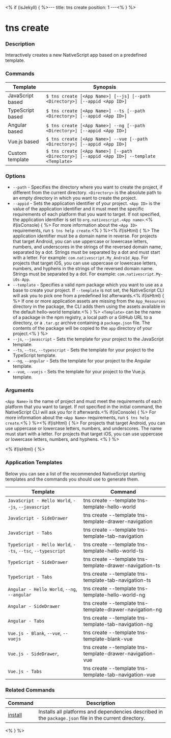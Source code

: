 <% if (isJekyll) { %>---
title: tns create
position: 1
---<% } %>

# tns create

### Description

Interactively creates a new NativeScript app based on a predefined template.

### Commands

Template | Synopsis
---------|---------
JavaScript based | `$ tns create [<App Name>] [--js] [--path <Directory>] [--appid <App ID>]`
TypeScript based | `$ tns create [<App Name>] --ts [--path <Directory>] [--appid <App ID>]`
Angular based | `$ tns create [<App Name>] --ng [--path <Directory>] [--appid <App ID>]`
Vue.js based | `$ tns create [<App Name>] --vue [--path <Directory>] [--appid <App ID>]`
Custom template | `$ tns create [<App Name>] [--path <Directory>] [--appid <App ID>] --template <Template>`

### Options

* `--path` - Specifies the directory where you want to create the project, if different from the current directory. `<Directory>` is the absolute path to an empty directory in which you want to create the project.
* `--appid` - Sets the application identifier of your project. `<App ID>` is the value of the application identifier and it must meet the specific requirements of each platform that you want to target. If not specified, the application identifier is set to `org.nativescript.<App name>`.<% if(isConsole) { %> For more information about the `<App ID>` requirements, run `$ tns help create`.<% } %><% if(isHtml) { %> The application identifier must be a domain name in reverse. For projects that target Android, you can use uppercase or lowercase letters, numbers, and underscores in the strings of the reversed domain name, separated by a dot. Strings must be separated by a dot and must start with a letter. For example: `com.nativescript.My_Andro1d_App`. For projects that target iOS, you can use uppercase or lowercase letters, numbers, and hyphens in the strings of the reversed domain name. Strings must be separated by a dot. For example: `com.nativescript.My-i0s-App`.
* `--template` - Specifies a valid npm package which you want to use as a base to create your project. If `--template` is not set, the NativeScript CLI will ask you to pick one from a predefined list afterwards.<% if(isHtml) { %> If one or more application assets are missing from the `App_Resources` directory in the package, the CLI adds them using the assets available in the default hello-world template.<% } %> `<Template>` can be the name of a package in the npm registry, a local path or a GitHub URL to a directory, or a `.tar.gz` archive containing a `package.json` file. The contents of the package will be copied to the `app` directory of your project.<% } %>
* `--js`, `--javascript` - Sets the template for your project to the JavaScript template.
* `--ts`, `--tsc`, `--typescript` - Sets the template for your project to the TypeScript template.
* `--ng`, `--angular` - Sets the template for your project to the Angular template.
* `--vue`, `--vuejs` - Sets the template for your project to the Vue.js template.

### Arguments

`<App Name>` is the name of project and must meet the requirements of each platform that you want to target. If not specified in the initial command, the NativeScript CLI will ask you for it afterwards.<% if(isConsole) { %> For more information about the `<App Name>` requirements, run `$ tns help create`.<% } %><% if(isHtml) { %> For projects that target Android, you can use uppercase or lowercase letters, numbers, and underscores. The name must start with a letter. For projects that target iOS, you can use uppercase or lowercase letters, numbers, and hyphens.
<% } %>

<% if(isHtml) { %>

### Application Templates

Below you can see a list of the recommended NativeScript starting templates and the commands you should use to generate them.

Template | Command
---------|----------
`JavaScript - Hello World`, `--js`, `--javascript` | tns create --template tns-template-hello-world
`JavaScript - SideDrawer` | tns create --template tns-template-drawer-navigation
`JavaScript - Tabs` | tns create --template tns-template-tab-navigation
`TypeScript - Hello World`, `--ts`, `--tsc`, `--typescript` | tns create --template tns-template-hello-world-ts
`TypeScript - SideDrawer` | tns create --template tns-template-drawer-navigation-ts
`TypeScript - Tabs` | tns create --template tns-template-tab-navigation-ts
`Angular - Hello World`, `--ng`, `--angular` | tns create --template tns-template-hello-world-ng
`Angular - SideDrawer` | tns create --template tns-template-drawer-navigation-ng
`Angular - Tabs` | tns create --template tns-template-tab-navigation-ng
`Vue.js - Blank`, `--vue`, `--vuejs` | tns create --template tns-template-blank-vue
`Vue.js - SideDrawer`, | tns create --template tns-template-drawer-navigation-vue
`Vue.js - Tabs` | tns create --template tns-template-tab-navigation-vue

### Related Commands

Command | Description
----------|----------
[install](/lib-management/install.html) | Installs all platforms and dependencies described in the `package.json` file in the current directory.
<% } %>
